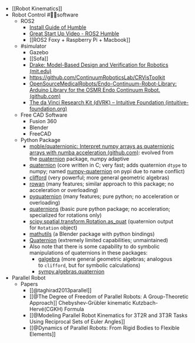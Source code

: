 - [[Robot Kinematics]]
- Robot Control #👩‍💻software
	- ROS2
		- [Install Guide of Humble](https://docs.ros.org/en/humble/Installation.html)
		- [Great Start Up Video - ROS2 Humble](https://www.youtube.com/watch?v=Gg25GfA456o)
		- [[ROS2 Foxy + Raspberry Pi + Macbook]]
	- #simulator
		- Gazebo
		- [[Sofa]]
		- [Drake: Model-Based Design and Verification for Robotics (mit.edu)](https://drake.mit.edu/)
		- https://github.com/ContinuumRoboticsLab/CRVisToolkit
		- [OpenSourceMedicalRobots/Endo-Continuum-Robot-Library: Arduino Library for the OSMR Endo Continuum Robot. (github.com)](https://github.com/OpenSourceMedicalRobots/Endo-Continuum-Robot-Library)
		- [The da Vinci Research Kit (dVRK) – Intuitive Foundation (intuitive-foundation.org)](https://www.intuitive-foundation.org/dvrk/)
	- Free CAD Software
		- Fusion 360
		- Blender
		- FreeCAD
	- Python Package
		- [moble/quaternionic: Interpret numpy arrays as quaternionic arrays with numba acceleration (github.com)](https://github.com/moble/quaternionic): evolved from the [quaternion](https://github.com/moble/quaternion) package, numpy adaptive
		- [quaternion](https://github.com/moble/quaternion/) (core written in C; very fast; adds quaternion `dtype` to numpy; named [numpy-quaternion](https://pypi.org/project/numpy-quaternion/) on pypi due to name conflict)
		- [clifford](https://github.com/pygae/clifford) (very powerful; more general geometric algebras)
		- [rowan](https://github.com/glotzerlab/rowan) (many features; similar approach to this package; no acceleration or overloading)
		- [pyquaternion](http://kieranwynn.github.io/pyquaternion/) (many features; pure python; no acceleration or overloading)
		- [quaternions](https://github.com/mjsobrep/quaternions) (basic pure python package; no acceleration; specialized for rotations only)
		- [scipy.spatial.transform.Rotation.as_quat](https://docs.scipy.org/doc/scipy/reference/generated/scipy.spatial.transform.Rotation.as_quat.html) (quaternion output for `Rotation` object)
		- [mathutils](https://gitlab.com/ideasman42/blender-mathutils) (a Blender package with python bindings)
		- [Quaternion](https://pypi.org/project/Quaternion/) (extremely limited capabilities; unmaintained)
		- Also note that there is some capability to do symbolic manipulations of quaternions in these packages:
			- [galgebra](https://github.com/pygae/galgebra) (more general geometric algebras; analogous to `clifford`, but for symbolic calculations)
			- [sympy.algebras.quaternion](https://docs.sympy.org/latest/modules/algebras.html)
- Parallel Robot
	- Papers
		- [[@taghirad2013parallel]]
		- [[@The Degree of Freedom of Parallel Robots: A Group-Theoretic Approach]] 
		  Chebyshev-Grübler kinematic Kutzbach-Hervé(CGKH) Formula
		- [[@Modeling Parallel Robot Kinematics for 3T2R and 3T3R Tasks Using Reciprocal Sets of Euler Angles]]
		- [[@Dynamics of Parallel Robots: From Rigid Bodies to Flexible Elements]]